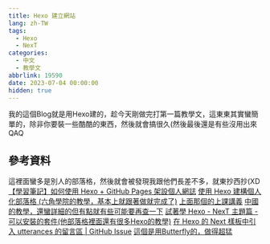 ```yaml
---
title: Hexo 建立網站
lang: zh-TW
tags:
  - Hexo
  - NexT
categories:
  - 中文
  - 教學文
abbrlink: 19590
date: 2023-07-04 00:00:00
hidden: true
---
```


我的這個Blog就是用Hexo建的，趁今天剛做完打第一篇教學文，這東東其實蠻簡單的，除非你要裝一些酷酷的東西，然後就會搞很久(然後最後還是有些沒用出來QAQ

## 參考資料

這裡面蠻多是別人的部落格，然後就會被發現我跟他們長差不多，就東抄西抄(XD
[【學習筆記】如何使用 Hexo + GitHub Pages 架設個人網誌](https://hackmd.io/@Heidi-Liu/note-hexo-github#常用指令)
[使用 Hexo 建構個人化部落格 (六角學院的教學，基本上就跟著做就完成了)](https://youtu.be/jOJI9ekTzK8)
[上面那個的上課講義](https://paper.dropbox.com/doc/Hexo--7zSMDUvNPffmjdilVv3AA)
[中國的教學，還蠻詳細的但有點就有些可能要再查一下](https://blog.csdn.net/as480133937/article/details/100138838)
[試著學 Hexo - NexT 主題篇 - 可以安裝的套件(他部落格裡面還有很多Hexo的教學)](https://israynotarray.com/hexo/20201003/38607376/)
[在 Hexo 的 Next 樣板中引入 utterances 的留言區 | GitHub Issue](https://nijialin.com/2021/05/15/hexo-utterances-comment/)
[這個是用Butterfly的，做得超猛](https://zsyyblog.com)
